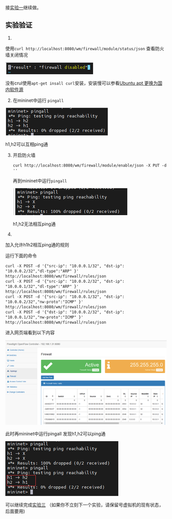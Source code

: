 接[实验一](../实验一/index.md)继续做。

## 实验验证

1. 

使用`curl http://localhost:8080/wm/firewall/module/status/json` 查看防火墙关闭情况

![image-20221216161931673](./assets/image-20221216161931673.png)

没有crul使用`apt-get insall curl`安装，安装慢可以参看[Ubuntu apt 更换为国内软件源](https://blog.csdn.net/c417469898/article/details/106412160)

2. 在mininet中运行 `pingall`

![image-20221216162252307](./assets/image-20221216162252307.png)

h1,h2可以互相ping通

3. 开启防火墙

   ```shell
   curl http://localhost:8080/wm/firewall/module/enable/json -X PUT -d ''
   ```

   再到mininet中运行`pingall`

   ![image-20221216164635756](./assets/image-20221216164635756.png)

   h1,h2无法相互ping通

4.

加入允许h1h2相互ping通的规则

运行下面的命令

```shell
curl -X POST -d '{"src-ip": "10.0.0.1/32", "dst-ip": "10.0.0.2/32","dl-type":"ARP" }' http://localhost:8080/wm/firewall/rules/json
curl -X POST -d '{"src-ip": "10.0.0.2/32", "dst-ip": "10.0.0.1/32","dl-type":"ARP" }' http://localhost:8080/wm/firewall/rules/json
curl -X POST -d '{"src-ip": "10.0.0.1/32", "dst-ip": "10.0.0.2/32","nw-proto":"ICMP" }' http://localhost:8080/wm/firewall/rules/json
curl -X POST -d '{"dst-ip": "10.0.0.2/32", "dst-ip": "10.0.0.1/32","nw-proto":"ICMP" }' http://localhost:8080/wm/firewall/rules/json
```

进入网页端看到以下内容

![image-20221216165514660](./assets/image-20221216165514660.png)

此时再mininet中运行pingall 发现h1,h2可以ping通

![image-20221216165609641](./assets/image-20221216165609641.png)

可以继续完成[实验三](../实验三/index.md) （如果你不立刻下一个实验，请保留号虚拟机的现有状态，后面要用)